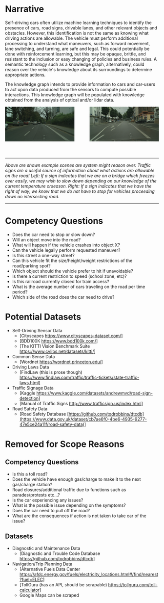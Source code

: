 # Narrative
Self-driving cars often utilize machine learning techniques to identify the presence of cars, road signs, drivable lanes, and other relevant objects and obstacles. However, this identification is not the same as knowing what driving actions are allowable. The vehicle must perform additional processing to understand what maneuvers, such as forward movement, lane switching, and turning, are safe and legal. This could potentially be done with reinforcement learning, but this may be opaque, brittle, and resistant to the inclusion or easy changing of policies and business rules. A semantic technology such as a knowledge graph, alternatively, could reason over the vehicle's knowledge about its surroundings to determine appropriate actions.
  
The knowledge graph intends to provide information to cars and car-users to act upon data produced from the sensors to compute possible interactions. This knowledge graph will be populated with knowledge obtained from the analysis of optical and/or lidar data. 

<img src="Images/aachen_000057_000019_leftImg8bit.png" width="45%" align="left"/> 

<img src="Images/bochum_000000_021479_leftImg8bit.png" width="45%" align="right"/>  
  
<br>
<br>
<br>
<br>
<br>
<br>
<br>
<br>
<br>
   
   
   
---

_Above are shown example scenes are system might reason over. Traffic signs are a useful source of information about what actions are allowable on the road! Left: If a sign indicates that we are on a bridge which freezes over easily, we may wish to slow down depending on our knowledge of the current temperature orseason. Right: If a sign indicates that we have the right of way, we know that we do not have to stop for vehicles proceeding down an intersecting road._ 

---

# Competency Questions
* Does the car need to stop or slow down?
* Will an object move into the road?
* What will happen if the vehicle crashes into object X?
* Can the vehicle legally perform requested maneuver?
* Is this street a one-way street?
* Can this vehicle fit the size/height/weight restrictions of the road/parking spot?
* Which object should the vehicle prefer to hit if unavoidable?
* Is there a current restriction to speed (school zone, etc)?
* Is this railroad currently closed for train access?
* What is the average number of cars traveling on the road per time period?
* Which side of the road does the car need to drive?

# Potential Datasets
* Self-Driving Sensor Data
  * [Cityscapes https://www.cityscapes-dataset.com/]
  * [BDD100K https://www.bdd100k.com/]
  * [The KITTI Vision Benchmark Suite https://www.cvlibs.net/datasets/kitti/]
* Common Sense Data
  * [Wordnet https://wordnet.princeton.edu/]
* Driving Laws Data
  * [FindLaw (this is prose though) https://www.findlaw.com/traffic/traffic-tickets/state-traffic-laws.html]
* Traffic Signage Data
  * [Kaggle https://www.kaggle.com/datasets/andrewmvd/road-sign-detection]
  * [Manual of Traffic Signs http://www.trafficsign.us/index.html]
* Road Safety Data  
  * [Road Safety Database [https://github.com/todrobbins/dtcdb](https://www.data.gov.uk/dataset/cb7ae6f0-4be6-4935-9277-47e5ce24a11f/road-safety-data)] 


# Removed for Scope Reasons
## Competency Questions
* Is this a toll road?
* Does the vehicle have enough gas/charge to make it to the next gas/charge station?
* Road closures/additional traffic due to functions such as parades/protests etc...?
* Is the car experiencing any issues?
* What is the possible issue depending on the symptoms?
* Does the car need to pull off the road?
* What are the consequences if action is not taken to take car of the issue?

## Datasets
* Diagnostic and Maintenance Data  
  * [Diagnostic and Trouble Code Database https://github.com/todrobbins/dtcdb] 
* Navigation/Trip Planning Data
  * [Alternative Fuels Data Center https://afdc.energy.gov/fuels/electricity_locations.html#/find/nearest?fuel=ELEC]
  * [TollGuru (has an API, should be scrapable) https://tollguru.com/toll-calculator]
  * Google Maps can be scraped
